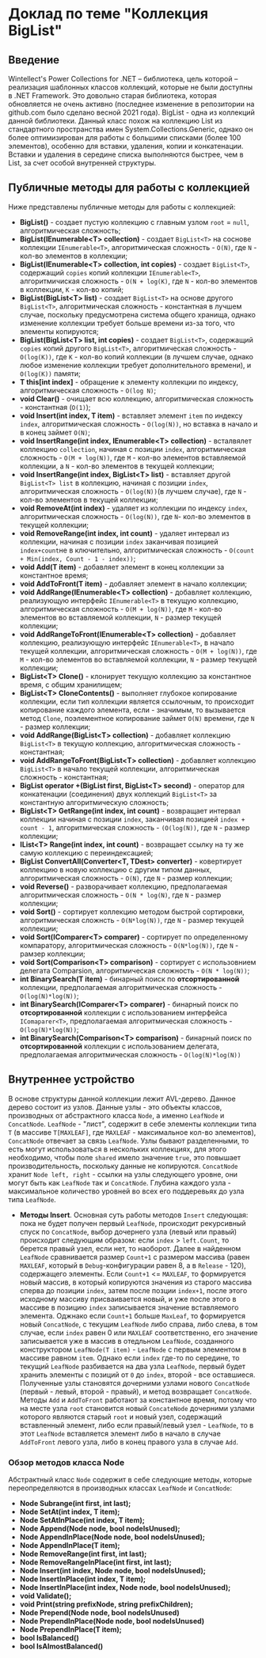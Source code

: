 # Доклад по теме "Коллекция BigList<T>"

## Введение
Wintellect's Power Collections for .NET – библиотека, цель которой – реализация шаблонных классов коллекций, которые не были доступны в .NET Framework. Это довольно старая библиотека, которая обновляется не очень активно (последнее изменение в репозитории на github.com было сделано весной 2021 года). BigList<T> - одна из коллекций данной библиотеки. Данный класс похож на коллекцию List<T> из стандартного пространства имен System.Collections.Generic, однако он более оптимизирован для работы с большими списками (более 100 элементов), особенно для вставки, удаления, копии и конкатенации. Вставки и удаления в середине списка выполняются быстрее, чем в List<T>, за счет особой внутренней структуры.

## Публичные методы для работы с коллекцией
Ниже представлены публичные методы для работы с коллекцией:
- **BigList()** - создает пустую коллекцию с главным узлом `root` = `null`, алгоритмическая сложность;
- **BigList(IEnumerable&lt;T&gt; collection)** - создает `BigList<T>` на соснове коллекции `IEnumerable<T>`, алгоритмическая сложность - `O(N)`, где `N` - кол-во элементов в коллекции;
- **BigList(IEnumerable&lt;T&gt; collection, int copies)** - создает `BigList<T>`, содержащий `copies` копий коллекции `IEnumerable<T>`, алгоритмичиская сложность  - `O(N + log(K)`, где `N` - кол-во элементов в коллекции, `K` - кол-во копий;
- **BigList(BigList&lt;T&gt; list)** - создает `BigList<T>` на основе другого `BigList<T>`, алгоритмическая сложность - константная в лучшем случае, поскольку предусмотрена система общего хранища, однако изменение коллекции требует больше времени из-за того, что элементы копируются;
- **BigList(BigList&lt;T&gt; list, int copies)**  - создает `BigList<T>`, содержащий `copies` копий другого `BigList<T>`, алгоритмическая сложность - `O(log(K))`, где `K` - кол-во копий коллекции (в лучшем случае, однако любое изменение коллекции требует дополнительного времени), и `O(log(K))` памяти;
- **T this[int index]** - обращение к элементу коллекции по индексу, алгоритмическая сложность - `O(log N)`;
- **void Clear()** - очищает всю коллекцию, алгоритмическая сложность - константная (`O(1)`);
- **void Insert(int index, T item)** - вставляет элемент `item` по индексу `index`, алгоритмическая сложность - `O(log(N))`, но вставка в начало и в конец займет `O(N)`;
- **void InsertRange(int index, IEnumerable&lt;T&gt; collection)** - всталвялет коллекцию `collection`, начиная с позиции `index`, алгоритмическая сложность - `O(M + log(N))`, где `M` - кол-во элементов вставляемой коллекции, а `N` - кол-во элементов в текущей коллекции;
- **void InsertRange(int index, BigList&lt;T&gt; list)** - вставляет другой `BigList<T> list` в коллекцию, начиная с позиции `index`, алгоритмическая сложность - `O(log(N))`(в лучшем случае), где `N` - кол-во элементов в текущей коллекции;
- **void RemoveAt(int index)** - удаляет из коллекции по индексу `index`, алгоритмическая сложность - `O(log(N))`, где `N`- кол-во элементов в текущей коллекции;
- **void RemoveRange(int index, int count)** - удаляет интервал из коллекции, начиная с позиции `index` заканчивая позицией `index+count`не в ключительно, алгоритмическая сложность - `O(count + Min(index, Count - 1 - index))`;
- **void Add(T item)** - добавляет элемент в конец коллекции за константное время;
- **void AddToFront(T item)** - добавляет элемент в начало коллекции;
- **void AddRange(IEnumerable&lt;T&gt; collection)** - добавляет коллекцию, реализующую интерфейс `IEnumerable<T>` в текущую коллекцию, алгоритмическая сложность - `O(M + log(N))`, где `M` - кол-во элементов во вставляемой коллекции, `N` - размер текущей коллекции;
- **void AddRangeToFront(IEnumerable&lt;T&gt; collection)** - добавляет коллекцию, реализующую интерфейс `IEnumerable<T>`, в начало текущей коллекции, алгоритмическая сложность - `O(M + log(N))`, где `M` - кол-во элементов во вставляемой коллекции, `N` - размер текущей коллекции;
- **BigList&lt;T&gt; Clone()** - клонирует текущую коллекцию за константное время, с общим хранилищем;
-  **BigList&lt;T&gt; CloneContents()** - выполняет глубокое копирование коллекции, если тип коллекции является ссылочным, то происходит копирование каждого элемента, если - значимым, то вызывается метод `Clone`, поэлементное копирование займет `O(N)` времени, где `N` - размер коллекции;
- **void AddRange(BigList&lt;T&gt; collection)** - добавляет коллекцию `BigList<T>` в текущую коллекцию, алгоритмическая сложность - константная;
- **void AddRangeToFront(BigList&lt;T&gt; collection)** - добавляет коллекцию `BigList<T>` в начало текущей коллекции, алгоритмическая сложность - константная;
- **BigList<T> operator +(BigList<T> first, BigList&lt;T&gt; second)** - оператор для конкатенации (соединения) двух коллекций `BigList<T>` за константную алгоритмическую сложность;
- **BigList&lt;T&gt; GetRange(int index, int count)** - возвращает интервал коллекции начиная с позиции `index`, заканчивая позицией `index + count - 1`, алгоритмическая сложность - `(O(log(N))`, где `N` - размер коллекции;
- **IList&lt;T&gt; Range(int index, int count)** - возвращает ссылку на ту же самую коллекцию с переиндексацией;
- **BigList<TDest> ConvertAll<TDest>(Converter&lt;T, TDest&gt; converter)** - ковертирует коллекцию в новую коллекцию с другим типом данных, алгоритмическая сложность - `O(N)`, где `N` - размер коллекции;
- **void Reverse()** - разворачивает коллекцию, предполагаемая алгоритмическая сложность - `O(N * log(N)`, где `N` - размер коллекции;
- **void Sort()** - сортирует коллекцию методом быстрой сортировки, алгоритмическая сложнсть - `O(N*log(N))`, где `N` - размер текущей коллекции;
- **void Sort(IComparer&lt;T&gt; comparer)** - сортирует по определенному компаратору, алгоритмическая сложность - `O(N*log(N))`, где `N` - рамзер коллекции;
- **void Sort(Comparison&lt;T&gt; comparison)** - сортирует с использовнием делегата Comparsion<T>, алгоритмическая сложность - `O(N * log(N))`;
- **int BinarySearch(T item)** - бинарный поиск по **отсортированной** коллекции, предполагаемая алгоритмическая сложность - `O(log(N)*log(N))`;
- **int BinarySearch(IComparer&lt;T&gt; comparer)** - бинарный поиск по **отсортированной** коллекции с использованием интерфейса `IComaparer<T>`, предполагаемая алгоритмическая сложность - `O(log(N)*log(N))`;
- **int BinarySearch(Comparison&lt;T&gt; comparison)** - бинарный поиск по **отсортированной** коллекции с использованием делегата, предполагаемая алгоритмическая сложность - `O(log(N)*log(N))`

## Внутреннее устройство
В основе структуры данной коллекции лежит AVL-дерево. Данное дерево состоит из узлов. Данные узлы - это объекты классов, производных от абстрактного класса `Node`, а именно `LeafNode` и `ConcatNode`. `LeafNode` - "лист", содержит в себе элементы коллекции типа `T` (в массиве `T[MAXLEAF]`, где `MAXLEAF` - максимальное кол-во элементов), `ConcatNode` отвечает за связь `LeafNode`. Узлы бывают разделенными, то есть могут использоваться в нескольких коллекциях, для этого необходимо, чтобы поле `shared` имело значение `true`, это повышает производительность, поскольку данные не копируются. `ConcatNode` хранит `Node left, right` - ссылки на узлы следующего уровне, они могут быть как `LeafNode` так и `ConcatNode`. Глубина каждого узла - максимальное количество уровней во всех его поддеревьях до узла типа `LeafNode`.
- **Методы Insert**. Основная суть работы методов `Insert` следующая: пока не будет получен первый `LeafNode`, происходит рекурсивный спуск по `ConcatNode`, выбор дочернего узла (левый или правый) происходит следующим образом: если  `index` > `left.Count`, то берется правый узел, если нет, то наоборот. Далее в найденном `LeafNode` сравнивается размер `Count+1` с размером массива (равен `MAXLEAF`, который в `Debug`-конфигурации равен 8, а в `Release` - 120), содержащего элементы. Если `Count+1` <= `MAXLEAF`, то формируется новый массив, в который копируются значения из старого массива сперва до позиции `index`, затем после позции `index+1`, после этого исходному массиву присваивается новый, и уже после этого в массиве в позицию `index` записывается значение вставляемого элемента. Оджнако если `Count+1` больше `MaxLeaf`, то формируется новый `ConcatNode`, с текущим `LeafNode` либо справа, либо слева, в том случае, если `index` равен 0 или `MAXLEAF` соответственно, его значение записывается уже в массив в отедльном `LeafNode`, созданного конструктором `LeafNode(T item)` - `LeafNode` с первым элементом в массиве равном `item`. Однако если `index` где-то по середине, то текущий `LeafNode` разбивается на два узла `LeafNode`, первый будет хранить элементы с позиций от `0` до `index`, второй - все оставшиеся. Полученные узлы становятся дочерними узлами нового `ConcatNode` (первый - левый, второй - правый), и метод возвращает `ConcatNode`. Методы `Add` и `AddToFront` работают за константное время, потому что на месте узла `root` становится новый `ConcateNode` дочерними узлами которого являются старый `root` и новый узел, содержащий вставленный элемент, либо если правый/левый узел - `LeafNode`, то в этот `LeafNode` вставляется элемент либо в начало в случае `AddToFront` левого узла, либо в конец правого узла в случае `Add`.

### Обзор методов класса Node
Абстрактный класс `Node` содержит в себе следующие методы, которые переопределяются в производных классах `LeafNode` и `ConcatNode`:
- **Node Subrange(int first, int last);**
- **Node SetAt(int index, T item);**
- **Node SetAtInPlace(int index, T item);**
- **Node Append(Node node, bool nodeIsUnused);**
- **Node AppendInPlace(Node node, bool nodeIsUnused);**
- **Node AppendInPlace(T item);**
- **Node RemoveRange(int first, int last);**
- **Node RemoveRangeInPlace(int first, int last);**
- **Node Insert(int index, Node node, bool nodeIsUnused);**
- **Node InsertInPlace(int index, T item);**
- **Node InsertInPlace(int index, Node node, bool nodeIsUnused);**
- **void Validate();**
- **void Print(string prefixNode, string prefixChildren);**
- **Node Prepend(Node node, bool nodeIsUnused)**
- **Node PrependInPlace(Node node, bool nodeIsUnused)**
- **Node PrependInPlace(T item);**
- **bool IsBalanced()**
- **bool IsAlmostBalanced()**


